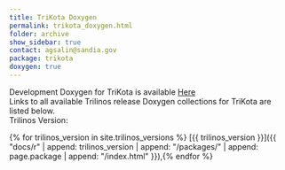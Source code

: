 ```yaml
---
title: TriKota Doxygen
permalink: trikota_doxygen.html
folder: archive
show_sidebar: true
contact: agsalin@sandia.gov
package: trikota
doxygen: true
---
```


Development Doxygen for TriKota is available [Here](docs/dev//TriKota/index.html)  
Links to all available Trilinos release Doxygen collections for TriKota are listed below.  
Trilinos Version: 

{% for trilinos_version in site.trilinos_versions %}
[{{ trilinos_version }}]({{ "docs/r" | append: trilinos_version | append: "/packages/" | append: page.package | append: "/index.html" }}),{% endfor %}
